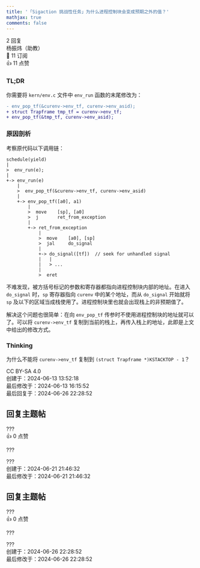 ```yaml
---
title: '「Sigaction 挑战性任务」为什么进程控制块会变成预期之外的值？'
mathjax: true
comments: false
---
```

<div class="post-info">2 回复</div>

<div id="reply-0" class="reply">
<div class="reply-header">
<span>杨振炜（助教）</span>
<div class="reply-badges"><div class="badge badge-subscribes">&#x1F516;&#xFE0E; 11 订阅</div><div class="badge badge-likes">&#x1F44D;&#xFE0E; 11 点赞</div></div>
</div>
<div class="reply-text">

### TL;DR

你需要将 `kern/env.c` 文件中 `env_run` 函数的末尾修改为：
```diff
- env_pop_tf(&curenv->env_tf, curenv->env_asid);
+ struct Trapframe tmp_tf = curenv->env_tf;
+ env_pop_tf(&tmp_tf, curenv->env_asid);
```

### 原因剖析

考察原代码以下调用链：

```
schedule(yield)
|
>  env_run(e);
|
+-> env_run(e)
    |
    >  env_pop_tf(&curenv->env_tf, curenv->env_asid)
    |
    +-> env_pop_tf([a0], a1)
        |
        >  move    [sp], [a0]
        >  j       ret_from_exception
        |
        +-> ret_from_exception
            |
            >  move    [a0], [sp]
            >  jal     do_signal
            |
            +-> do_signal([tf])  // seek for unhandled signal
            |   |
            |   > ...
            |
            >  eret
```

不难发现，被方括号标记的参数和寄存器都指向进程控制块内部的地址。在进入 `do_signal` 时，`sp` 寄存器指向 `curenv` 中的某个地址，而从 `do_signal` 开始就将 `sp` 及以下的区域当成栈使用了。进程控制块里也就会出现栈上的非预期值了。

解决这个问题也很简单：在向 `env_pop_tf` 传参时不使用进程控制块的地址就可以了。可以将 `curenv->env_tf` 复制到当前的栈上，再传入栈上的地址，此即是上文中给出的修改方式。

### Thinking

为什么不能将 `curenv->env_tf` 复制到 `(struct Trapframe *)KSTACKTOP - 1`？
[](这是因为在MOS启动到第一次调度进程时，所用的栈大小可能小于`Trapframe`的大小，也就是`sp>KSTACKTOP-1`，运行时所需要的栈和放置`Trapframe`的区域有重叠。可能会导致复制后的`Trapframe`被破坏，用户程序不能正常运行。)

</div>
<div class="reply-footer">
<span>CC BY-SA 4.0</span>
<div class="reply-datetime">
创建于：<time datetime="2024-06-13T13:52:18.690536+08:00" title="2024-06-13T13:52:18.690536+08:00">2024-06-13 13:52:18</time>
<br>最后修改于：<time datetime="2024-06-13T16:15:52.124206+08:00" title="2024-06-13T16:15:52.124206+08:00">2024-06-13 16:15:52</time>
<br>最后回复于：<time datetime="2024-06-26T22:28:52.842408+08:00" title="2024-06-26T22:28:52.842408+08:00">2024-06-26 22:28:52</time>
</div>
</div>
<div style="clear: both;"></div>
</div>

## 回复主题帖

<div id="reply-710" class="reply reply-l0">
<div class="reply-header">
<span>???</span>
<div class="reply-badges"><div class="badge">&#x1F44D;&#xFE0E; 0 点赞</div></div>
</div>
<div class="reply-text">

???

</div>
<div class="reply-footer">
<span>???</span>
<div class="reply-datetime">
<span>创建于：2024-06-21 21:46:32</span>
<br><span>最后修改于：2024-06-21 21:46:32</span>
</div>
</div>
<div style="clear: both;"></div>
</div>

## 回复主题帖

<div id="reply-746" class="reply reply-l0">
<div class="reply-header">
<span>???</span>
<div class="reply-badges"><div class="badge">&#x1F44D;&#xFE0E; 0 点赞</div></div>
</div>
<div class="reply-text">

???

</div>
<div class="reply-footer">
<span>???</span>
<div class="reply-datetime">
<span>创建于：2024-06-26 22:28:52</span>
<br><span>最后修改于：2024-06-26 22:28:52</span>
</div>
</div>
<div style="clear: both;"></div>
</div>

